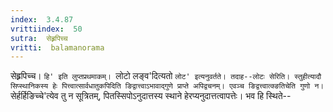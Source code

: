 ```yaml
---
index:  3.4.87
vrittiindex:  50
sutra:  सेह्र्रपिच्च
vritti:  balamanorama 
---
```


सेह्र्रपिच्च। `हि' इति लुप्तप्रथमाकम्। `लोटो लङ्व'दित्यतो `लोट' इत्यनुवर्तते। तदाह--लोटः सेरिति। स्तुहीत्यादौ सिप्स्थानिकस्य हेः पित्त्वात्सार्वधातुकपिदिति ङिद्वात्त्वाऽभावाद्गुणे प्राप्ते अपिद्वचनम्। एवञ्च ङिद्वत्त्वात्क्ङतिचेति गुणो न। `सेर्हर्हिङिच्चे'त्येव तु न सूत्रितम्, पितस्सिपोऽनुदात्तस्य स्थाने हेरप्यनुदात्तत्वापत्तेः। भव हि स्थिते--

